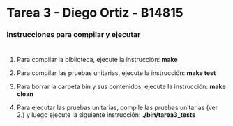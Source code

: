 # Tarea 3 - Diego Ortiz - B14815
### Instrucciones para compilar y ejecutar
#
1. Para compilar la biblioteca, ejecute la instrucción: **make**

2. Para compilar las pruebas unitarias, ejecute la instrucción: **make test**

3. Para borrar la carpeta bin y sus contenidos, ejecute la instrucción: **make clean**

5. Para ejecutar las pruebas unitarias, compile las pruebas unitarias (ver 2.) y luego ejecute la siguiente instrucción: **./bin/tarea3_tests**